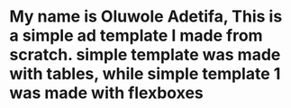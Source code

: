 # My name is Oluwole Adetifa, This is a simple ad template I made from scratch. simple template was made with tables, while simple template 1 was made with flexboxes
